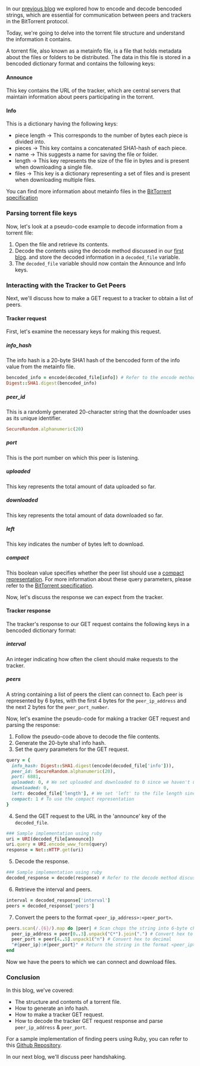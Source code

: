 In our [previous blog](/lets_implement_bittorrent_from_scratch_part_0) we explored how to encode and decode bencoded strings, which are essential for communication between peers and trackers in the BitTorrent protocol.

Today, we're going to delve into the torrent file structure and understand the information it contains.

A torrent file, also known as a metainfo file, is a file that holds metadata about the files or folders to be distributed. The data in this file is stored in a bencoded dictionary format and contains the following keys:
#### Announce
This key contains the URL of the tracker, which are central servers that maintain information about peers participating in the torrent.
#### Info 
This is a dictionary having the following keys:
-  piece length -> This corresponds to the number of bytes each piece is divided into.
-  pieces -> This key contains a concatenated SHA1-hash of each piece.
-  name -> This suggests a name for saving the file or folder.
-  length -> This key represents the size of the file in bytes and is present when downloading a single file.
-  files -> This key is a dictionary representing a set of files and is present when downloading multiple files.

You can find more information about metainfo files in the [BitTorrent specification](https://bittorrent.org/beeps/bep_0003.html#metainfo-files)

### Parsing torrent file keys
 Now, let's look at a pseudo-code example to decode information from a torrent file:

 1. Open the file and retrieve its contents.
 2. Decode the contents using the decode method discussed in our [first blog](lets_implement_bittorrent_from_scratch_part_0). and store the decoded information in a `decoded_file` variable.
 3. The `decoded_file` variable should now contain the Announce and Info keys.

### Interacting with the Tracker to Get Peers

Next, we'll discuss how to make a GET request to a tracker to obtain a list of peers.

#### Tracker request
First, let's examine the necessary keys for making this request.

##### info_hash
The info hash is a 20-byte SHA1 hash of the bencoded form of the info value from the metainfo file.
```ruby
bencoded_info = encode(decoded_file[info]) # Refer to the encode method in the first blog
Digest::SHA1.digest(bencoded_info)
```

##### peer_id
This is a randomly generated 20-character string that the downloader uses as its unique identifier.
```ruby
SecureRandom.alphanumeric(20)
```

##### port
This is the port number on which this peer is listening.

##### uploaded
This key represents the total amount of data uploaded so far.

##### downloaded
This key represents the total amount of data downloaded so far.

##### left
This key indicates the number of bytes left to download.

##### compact
This boolean value specifies whether the peer list should use a [compact representation](bittorrent.org/beeps/bep_0023.html).
For more information about these query parameters, please refer to the [BitTorrent specification](https://bittorrent.org/beeps/bep_0003.html#trackers).

Now, let's discuss the response we can expect from the tracker.

#### Tracker response
The tracker's response to our GET request contains the following keys in a bencoded dictionary format:

##### interval
An integer indicating how often the client should make requests to the tracker.

##### peers
A string containing a list of peers the client can connect to. Each peer is represented by 6 bytes, with the first 4 bytes for the `peer_ip_address` and the next 2 bytes for the `peer_port_number`.

Now, let's examine the pseudo-code for making a tracker GET request and parsing the response:

1. Follow the pseudo-code above to decode the file contents.
2. Generate the 20-byte sha1 info hash.
3. Set the query parameters for the GET request.
```ruby
query = {
  info_hash: Digest::SHA1.digest(encode(decoded_file['info'])),
  peer_id: SecureRandom.alphanumeric(20),
  port: 6881,
  uploaded: 0, # We set uploaded and downloaded to 0 since we haven't uploaded or downloaded anything yet
  downloaded: 0,
  left: decoded_file['length'], # We set 'left' to the file length since we haven't downloaded anything yet
  compact: 1 # To use the compact representation
}
```
4. Send the GET request to the URL in the 'announce' key of the `decoded_file`.
```ruby
### Sample implementation using ruby
uri = URI(decoded_file[announce])
uri.query = URI.encode_www_form(query)
response = Net::HTTP.get(uri)
```

5. Decode the response.
```ruby
### Sample implementation using ruby
decoded_response = decode(response) # Refer to the decode method discussed in the first blog
```

6. Retrieve the interval and peers.
```ruby
interval = decoded_response['interval']
peers = decoded_response['peers']
```
7. Convert the peers to the format `<peer_ip_address>:<peer_port>`.
```ruby
peers.scan(/.{6}/).map do |peer| # Scan chops the string into 6-byte chunks
  peer_ip_address = peer[0..3].unpack("C*").join(".") # Convert hex to decimal
  peer_port = peer[4..5].unpack1("n") # Convert hex to decimal
  "#{peer_ip}:#{peer_port}" # Return the string in the format <peer_ip>:<peer_port>
end
```

Now we have the peers to which we can connect and download files.

### Conclusion
In this blog, we've covered:
- The structure and contents of a torrent file.
- How to generate an info hash.
- How to make a tracker GET request.
- How to decode the tracker GET request response and parse `peer_ip_address` & `peer_port`.

For a sample implementation of finding peers using Ruby, you can refer to this [Github Repository](https://github.com/abhirampai/codecrafters-bittorrent-ruby/blob/master/app/bit_torrent_client.rb#L36).

In our next blog, we'll discuss peer handshaking.
